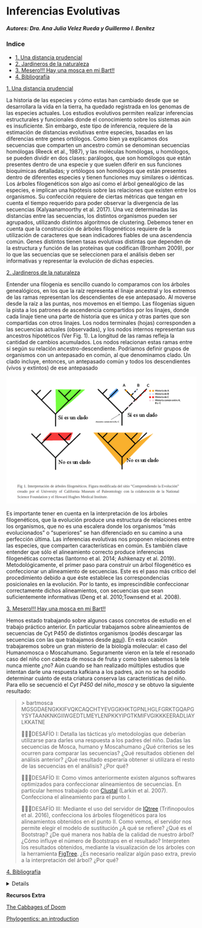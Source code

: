 # Inferencias Evolutivas

##### Autores: Dra. Ana Julia Velez Rueda y Guillermo I. Benítez

### Indice
  * [1. Una distancia prudencial](#1_intro)
  * [2. Jardineros de la naturaleza](#2_arboles)
  * [3. Mesero!!! Hay una mosca en mi Bart!!](#3_bart)
  * [4. Bibliografía](#4_Bibliografia)

[1. Una distancia prudencial](#1_intro)

La historia de las especies y cómo estas han cambiado desde que se desarrollara la vida en la tierra, ha quedado registrada en los genomas de las especies actuales. Los estudios evolutivos permiten realizar inferencias estructurales y funcionales donde el conocimiento sobre los sistemas aún es insuficiente. Sin embargo, este tipo de inferencia, requiere de la estimación de distancias evolutivas entre especies, basadas en las diferencias  entre genes ortólogos. Como bien ya explicamos dos secuencias que comparten un ancestro común se denominan secuencias homólogas (Reeck et al., 1987), y las moléculas homólogas, u homólogos, se pueden dividir en dos clases: parálogos, que son homólogos que están presentes dentro de una especie y que suelen diferir en sus funciones bioquímicas detalladas; y ortólogos son homólogos que están presentes dentro de diferentes especies y tienen funciones muy similares o idénticas. 
Los árboles filogenéticos son algo así como el árbol genealógico de las especies, e implican una hipótesis sobre las relaciones que existen entre los organismos. Su confección requiere de ciertas métricas que tengan en cuenta el tiempo requerido para poder observar la divergencia de las secuencias (Kalyaanamoorthy et al. 2017). Una vez determinadas las distancias entre las secuencias, los distintos organismos pueden ser agrupados, utilizando distintos algoritmos de clustering. Debemos tener en cuenta que la construcción de árboles filogenéticos requiere de la utilización de caracteres que sean indicadores fiables de una ascendencia común. Genes distintos tienen tasas evolutivas distintas que dependen de la estructura y función de las proteı́nas que codifican (Bromham 2009), por lo que las secuencias que se seleccionen para el análisis deben ser informativas y representar la evolución de dichas especies.


[2. Jardineros de la naturaleza](#2_arboles)

Entender una filogenia es sencillo cuando lo comparamos con los árboles genealógicos, en los que la raíz representa el linaje ancestral y los extremos de las ramas representan los descendientes de ese antepasado. Al moverse desde la raíz a las puntas, nos movemos en el tiempo. Las filogenias siguen la pista a los patrones de ascendencia compartidos por los linajes, donde cada linaje tiene una parte de historia que es única y otras partes que son compartidas con otros linajes. Los nodos terminales (hojas) corresponden a las secuencias actuales (observadas), y los nodos internos representan sus ancestros hipotéticos (Ver Fig. 1). La longitud de las ramas refleja la cantidad de cambios acumulados. Los nodos relacionan estas ramas entre sí según su relación ancestro-descendiente. Podríamos definir grupos de organismos con un antepasado en común, al que denominamos clado. Un clado incluye, entonces, un antepasado común y todos los descendientes (vivos y extintos) de ese antepasado 

![clados.png](clados.png)

Es importante tener en cuenta en la interpretación de los árboles filogenéticos, que la evolución produce una estructura de relaciones entre los organismos, que no es una escalera donde los organismos “más evolucionados” o “superiores” se han diferenciado en su camino a una perfección última. Las inferencias evolutivas nos proponen relaciones entre las especies, que comparten características en común. Es también clave entender que sólo el alineamiento correcto produce inferencias filogenéticas correctas (Iantorno et al. 2014; Ashkenazy et al. 2019). Metodológicamente, el primer paso para construir un árbol filogenético es confeccionar un alineamiento de secuencias. Este es el paso más crítico del procedimiento debido a que éste establece las correspondencias posicionales en la evolución. Por lo tanto, es imprescindible confeccionar correctamente dichos alineamientos, con secuencias que sean suficientemente informativas (Deng et al. 2010;Townsend et al. 2008). 

[3. Mesero!!! Hay una mosca en mi Bart!!](#3_bart)

Hemos estado trabajando sobre algunos casos concretos de estudio en el trabajo práctico anterior. En particular trabajamos sobre alineamientos de secuencias de Cyt P450 de distintos organismos (podés descargar las secuencias con las que trabajamos desde [aquí](https://github.com/AJVelezRueda/Bioinfo_UNQ/blob/master/Trabajos_Practicos/Inferencias_evolutivas/SecuenciasCytocromoC.fasta)).
En esta ocasión trabajaremos sobre un gran misterio de la biología molecular: el caso del Humanomosca o Moscahumano.
Seguramente vieron en la tele el resonado caso del niño con cabeza de mosca de fruta y como bien sabemos la tele nunca miente ¿no?  Aún cuando se han realizado múltiples estudios que intentan darle una respuesta kafkiana a los padres, aún no se ha podido determinar cuánto de esta criatura conserva las características del niño. Para ello se secuenció el _Cyt P450_ del *niño_mosca* y se obtuvo la siguiente resultado:

>_>_ bartmosca
MGSGDAENGKKIFVQKCAQCHTYEVGGKHKTGPNLHGLFGRKTGQAPGYSYTAANKNKGIIWGEDTLMEYLENPKKYIPGTKMIFVGIKKKEERADLIAYLKKATNE
>
>🧗🏻‍♀️DESAFÍO I: Detalla las tácticas y/o metodologías que deberían utilizarse para darles una respuesta a los padres del niño. 
Dadas las secuencias de Mosca, humano y Moscahumano ¿Qué criterios se les ocurren para comparar las secuencias? ¿Qué resultados obtienen del análisis anterior?
¿Qué resultado esperaría obtener si utilizara el resto de las secuencias en el análisis? ¿Por qué? 
>
>🧗🏻‍♀️DESAFÍO II: Como vimos anteriormente existen algunos softwares optimizados para confeccionar alineamientos de secuencias. En particular hemos trabajado con [Clustal](https://www.ebi.ac.uk/Tools/msa/clustalo/) (Larkin et al. 2007). Confecciona el alineamiento para el punto I.
>
>🧗🏻‍♀️DESAFÍO III: Mediante el uso del servidor de [IQtree](http://iqtree.cibiv.univie.ac.at/) (Trifinopoulos et al. 2016), confecciona los árboles filogenéticos para los alineamientos obtenidos en el punto II.
Como vemos, el servidor nos permite elegir el modelo de sustitución ¿A qué se refiere?
¿Qué es el Bootstrap? ¿De qué manera nos habla de la calidad de nuestro árbol? ¿Cómo influye el número de Bootstraps en el resultado?
Interpreten los resultados obtenidos, mediante la visualización de los árboles con la herramienta [FigTree](http://tree.bio.ed.ac.uk/software/figtree/). ¿Es necesario realizar algún paso extra, previo a la interpretación del árbol? ¿Por qué? 
>


[4. Bibliografía](#4_Bibliografia)

<details>
Ashkenazy, H., Sela, I., Levy Karin, E., Landan, G. and Pupko, T. 2019. Multiple sequence alignment averaging improves phylogeny reconstruction. Systematic Biology 68(1), pp. 117–130.
Bromham, L. 2009. Why do species vary in their rate of molecular evolution? Biology Letters 5(3), pp. 401–404.
Deng, W., Maust, B.S., Nickle, D.C., et al. 2010. DIVEIN: a web server to analyze phylogenies, sequence divergence, diversity, and informative sites. Biotechniques 48(5), pp. 405–408.
Iantorno, S., Gori, K., Goldman, N., Gil, M. and Dessimoz, C. 2014. Who watches the watchmen? An appraisal of benchmarks for multiple sequence alignment. Methods in Molecular Biology 1079, pp. 59–73.
Kalyaanamoorthy, S., Minh, B.Q., Wong, T.K.F., von Haeseler, A. and Jermiin, L.S. 2017. ModelFinder: fast model selection for accurate phylogenetic estimates. Nature Methods 14(6), pp. 587–589.
Thompson, J.D., Higgins, D.G. and Gibson, T.J. 1994. CLUSTAL W: improving the sensitivity of progressive multiple sequence alignment through sequence weighting, position-specific gap penalties and weight matrix choice. Nucleic Acids Research 22(22), pp. 4673–4680.
Townsend, J.P., López-Giráldez, F. and Friedman, R. 2008. The phylogenetic informativeness of nucleotide and amino acid sequences for reconstructing the vertebrate tree. Journal of Molecular Evolution 67(5), pp. 437–447.
</details>



**Recursos Extra**

[The Cabbages of Doom](https://bit.ly/2Xb6ssL)

[Phylogentics: an introduction](https://bit.ly/3cdDvkn)
